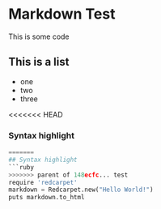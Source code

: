 # Markdown Test


This is some code
    <?php
        echo "Hello world!"
    ?>


## This is a list
- one
- two
- three


<<<<<<< HEAD
### Syntax highlight
```python
=======
## Syntax highlight
```ruby
>>>>>>> parent of 148ecfc... test
require 'redcarpet'
markdown = Redcarpet.new("Hello World!")
puts markdown.to_html
```
